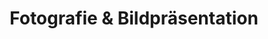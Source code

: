 ---
title: "Fotografie & Bildpräsentation"
url: /rostock/fotografie-und-bildpraesentation/
shop: Kunst
---